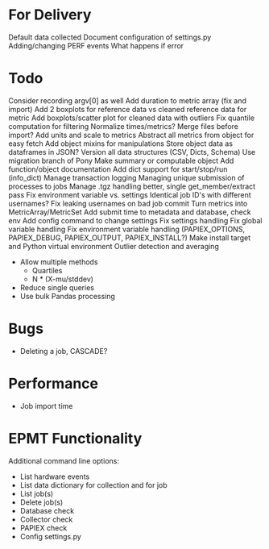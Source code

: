 # For Delivery

Default data collected
Document configuration of settings.py
Adding/changing PERF events
What happens if error

# Todo

Consider recording argv[0] as well
Add duration to metric array (fix and import)
Add 2 boxplots for reference data vs cleaned reference data for metric
Add boxplots/scatter plot for cleaned data with outliers
Fix quantile computation for filtering
Normalize times/metrics?
Merge files before import?
Add units and scale to metrics
Abstract all metrics from object for easy fetch
Add object mixins for manipulations
Store object data as dataframes in JSON?
Version all data structures (CSV, Dicts, Schema)
Use migration branch of Pony
Make summary or computable object
Add function/object documentation
Add dict support for start/stop/run (info_dict)
Manage transaction logging
Managing unique submission of processes to jobs
Manage .tgz handling better, single get_member/extract pass
Fix environment variable vs. settings
Identical job ID's with different usernames?
Fix leaking usernames on bad job commit
Turn metrics into MetricArray/MetricSet
Add submit time to metadata and database, check env
Add config command to change settings
Fix settings handling
Fix global variable handling
Fix environment variable handling (PAPIEX_OPTIONS, PAPIEX_DEBUG, PAPIEX_OUTPUT, PAPIEX_INSTALL?)
Make install target and Python virtual environment
Outlier detection and averaging
- Allow multiple methods
  - Quartiles
  - N * (X-mu/stddev)
- Reduce single queries
- Use bulk Pandas processing

# Bugs

- Deleting a job, CASCADE?

# Performance

- Job import time

# EPMT Functionality

Additional command line options:
- List hardware events
- List data dictionary for collection and for job
- List job(s) 
- Delete job(s)
- Database check
- Collector check
- PAPIEX check
- Config settings.py
